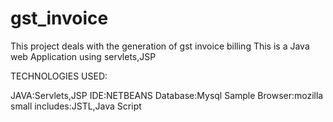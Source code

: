 # gst_invoice
This project deals with the generation of gst invoice billing 
This is a Java web Application using servlets,JSP


TECHNOLOGIES USED:

JAVA:Servlets,JSP
IDE:NETBEANS
Database:Mysql
Sample Browser:mozilla
small includes:JSTL,Java Script
